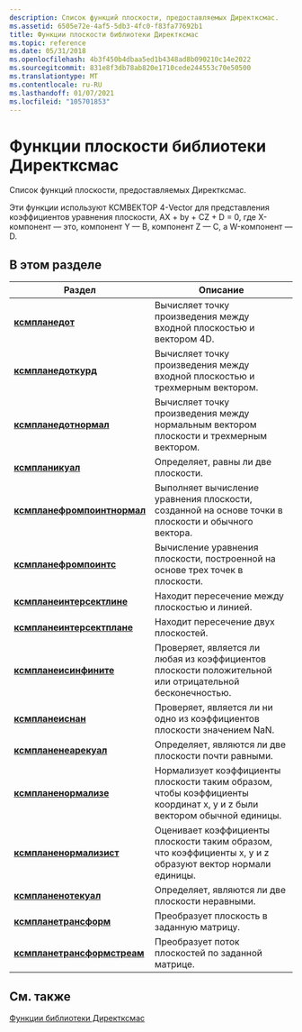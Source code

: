```yaml
---
description: Список функций плоскости, предоставляемых Директксмас.
ms.assetid: 6505e72e-4af5-5db3-4fc0-f83fa77692b1
title: Функции плоскости библиотеки Директксмас
ms.topic: reference
ms.date: 05/31/2018
ms.openlocfilehash: 4b3f450b4dbaa5ed1b4348ad8b090210c14e2022
ms.sourcegitcommit: 831e8f3db78ab820e1710cede244553c70e50500
ms.translationtype: MT
ms.contentlocale: ru-RU
ms.lasthandoff: 01/07/2021
ms.locfileid: "105701853"
---
```

# <a name="directxmath-library-plane-functions"></a>Функции плоскости библиотеки Директксмас

Список функций плоскости, предоставляемых Директксмас.

Эти функции используют КСМВЕКТОР 4-Vector для представления коэффициентов уравнения плоскости, AX + by + CZ + D = 0, где X-компонент — это, компонент Y — B, компонент Z — C, а W-компонент — D.

## <a name="in-this-section"></a>В этом разделе



| Раздел                                                               | Описание                                                                                                      |
|---------------------------------------------------------------------|------------------------------------------------------------------------------------------------------------------|
| [**ксмпланедот**](/windows/win32/api/directxmath/nf-directxmath-xmplanedot)<br/>                         | Вычисляет точку произведения между входной плоскостью и вектором 4D.<br/>                                    |
| [**ксмпланедоткурд**](/windows/win32/api/directxmath/nf-directxmath-xmplanedotcoord)<br/>               | Вычисляет точку произведения между входной плоскостью и трехмерным вектором.<br/>                                    |
| [**ксмпланедотнормал**](/windows/win32/api/directxmath/nf-directxmath-xmplanedotnormal)<br/>             | Вычисляет точку произведения между нормальным вектором плоскости и трехмерным вектором.<br/>                      |
| [**ксмпланикуал**](/windows/win32/api/directxmath/nf-directxmath-xmplaneequal)<br/>                     | Определяет, равны ли две плоскости.<br/>                                                                   |
| [**ксмпланефромпоинтнормал**](/windows/win32/api/directxmath/nf-directxmath-xmplanefrompointnormal)<br/> | Выполняет вычисление уравнения плоскости, созданной на основе точки в плоскости и обычного вектора.<br/>           |
| [**ксмпланефромпоинтс**](/windows/win32/api/directxmath/nf-directxmath-xmplanefrompoints)<br/>           | Вычисление уравнения плоскости, построенной на основе трех точек в плоскости.<br/>                          |
| [**ксмпланеинтерсектлине**](/windows/win32/api/directxmath/nf-directxmath-xmplaneintersectline)<br/>     | Находит пересечение между плоскостью и линией.<br/>                                                    |
| [**ксмпланеинтерсектплане**](/windows/win32/api/directxmath/nf-directxmath-xmplaneintersectplane)<br/>   | Находит пересечение двух плоскостей.<br/>                                                                 |
| [**ксмпланеисинфините**](/windows/win32/api/directxmath/nf-directxmath-xmplaneisinfinite)<br/>           | Проверяет, является ли любая из коэффициентов плоскости положительной или отрицательной бесконечностью.<br/>                    |
| [**ксмпланеиснан**](/windows/win32/api/directxmath/nf-directxmath-xmplaneisnan)<br/>                     | Проверяет, является ли ни одно из коэффициентов плоскости значением NaN.<br/>                                            |
| [**ксмпланенеарекуал**](/windows/win32/api/directxmath/nf-directxmath-xmplanenearequal)<br/>             | Определяет, являются ли две плоскости почти равными.<br/>                                                       |
| [**ксмпланенормализе**](/windows/win32/api/directxmath/nf-directxmath-xmplanenormalize)<br/>             | Нормализует коэффициенты плоскости таким образом, чтобы коэффициенты координат x, y и z были вектором обычной единицы.<br/> |
| [**ксмпланенормализист**](/windows/win32/api/directxmath/nf-directxmath-xmplanenormalizeest)<br/>       | Оценивает коэффициенты плоскости таким образом, что коэффициенты x, y и z образуют вектор нормали единицы.<br/>  |
| [**ксмпланенотекуал**](/windows/win32/api/directxmath/nf-directxmath-xmplanenotequal)<br/>               | Определяет, являются ли две плоскости неравными.<br/>                                                                 |
| [**ксмпланетрансформ**](/windows/win32/api/directxmath/nf-directxmath-xmplanetransform)<br/>             | Преобразует плоскость в заданную матрицу.<br/>                                                                 |
| [**ксмпланетрансформстреам**](/windows/win32/api/directxmath/nf-directxmath-xmplanetransformstream)<br/> | Преобразует поток плоскостей по заданной матрице.<br/>                                                      |



 

## <a name="related-topics"></a>См. также

<dl> <dt>

[Функции библиотеки Директксмас](ovw-xnamath-reference-functions.md)
</dt> </dl>

 

 
